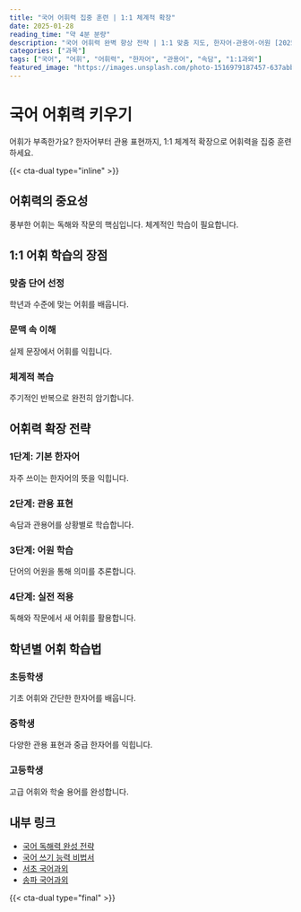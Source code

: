 ```yaml
---
title: "국어 어휘력 집중 훈련 | 1:1 체계적 확장"
date: 2025-01-28
reading_time: "약 4분 분량"
description: "국어 어휘력 완벽 향상 전략 | 1:1 맞춤 지도, 한자어·관용어·어원 [2025년]"
categories: ["과목"]
tags: ["국어", "어휘", "어휘력", "한자어", "관용어", "속담", "1:1과외"]
featured_image: "https://images.unsplash.com/photo-1516979187457-637abb4f9353?w=1200&h=630&fit=crop"
---
```


# 국어 어휘력 키우기

어휘가 부족한가요? 한자어부터 관용 표현까지, 1:1 체계적 확장으로 어휘력을 집중 훈련하세요.

{{< cta-dual type="inline" >}}

## 어휘력의 중요성

풍부한 어휘는 독해와 작문의 핵심입니다. 체계적인 학습이 필요합니다.

## 1:1 어휘 학습의 장점

### 맞춤 단어 선정
학년과 수준에 맞는 어휘를 배웁니다.

### 문맥 속 이해
실제 문장에서 어휘를 익힙니다.

### 체계적 복습
주기적인 반복으로 완전히 암기합니다.

## 어휘력 확장 전략

### 1단계: 기본 한자어
자주 쓰이는 한자어의 뜻을 익힙니다.

### 2단계: 관용 표현
속담과 관용어를 상황별로 학습합니다.

### 3단계: 어원 학습
단어의 어원을 통해 의미를 추론합니다.

### 4단계: 실전 적용
독해와 작문에서 새 어휘를 활용합니다.

## 학년별 어휘 학습법

### 초등학생
기초 어휘와 간단한 한자어를 배웁니다.

### 중학생
다양한 관용 표현과 중급 한자어를 익힙니다.

### 고등학생
고급 어휘와 학술 용어를 완성합니다.

## 내부 링크
- [국어 독해력 완성 전략](../../subjects/korean/korean-reading-comprehension/)
- [국어 쓰기 능력 비법서](../../subjects/korean/korean-writing-practice/)
- [서초 국어과외](../../local/seocho-korean/)
- [송파 국어과외](../../local/songpa-korean/)

{{< cta-dual type="final" >}}
